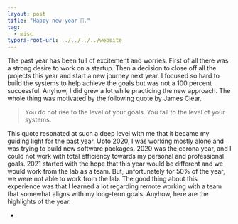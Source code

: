 ```yaml
---
layout: post
title: "Happy new year 🥳."
tag: 
  - misc
typora-root-url: ../../../../website
---
```


The past year has been full of excitement and worries. First of all there was a strong desire to work on a startup. Then a decision to close off all the projects this year and start a new journey next year. I focused so hard to build the systems to help achieve the goals but was not a 100 percent successful. Anyhow, I did grew a lot while practicing the new approach. The whole thing was motivated by the following quote by James Clear.

>  You do not rise to the level of your goals. You fall to the level of your systems.

This quote resonated at such a deep level with me that it became my guiding light for the past year. Upto 2020, I was working mostly alone and was trying to build new software packages. 2020 was the corona year, and I could not work with total efficiency towards my personal and professional goals. 2021 started with the hope that this year would be different and we would work from the lab as a team. But, unfortunately for 50% of the year, we were not able to work from the lab. The good thing about this experience was that I learned a lot regarding remote working with a team that somewhat aligns with my long-term goals. Anyhow, here are the highlights of the year.

- 
